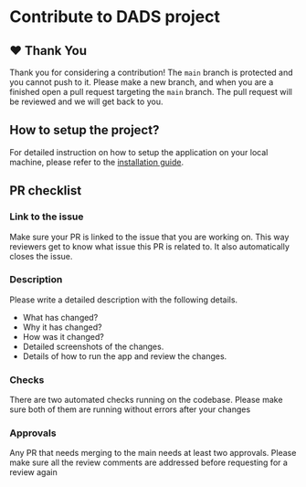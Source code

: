 # Contribute to DADS project

## ❤️ Thank You
Thank you for considering a contribution!  The `main` branch is protected and you cannot push to it.  Please make a new branch, and when you are a finished open a pull request targeting the `main` branch.  The pull request will be reviewed and we will get back to you.

## How to setup the project?

For detailed instruction on how to setup the application on your local machine, please refer to the [installation guide](Installation_Guide.md).

## PR checklist

### Link to the issue

Make sure your PR is linked to the issue that you are working on. This way reviewers get to know what issue this PR is related to. It also automatically closes the issue.

### Description   
Please write a detailed description with the following details.  

- What has changed?
- Why it has changed?
- How was it changed?
- Detailed screenshots of the changes.
- Details of how to run the app and review the changes.

### Checks
There are two automated checks running on the codebase. Please make sure both of them are running without errors after your changes

### Approvals
Any PR that needs merging to the main needs at least two approvals. Please make sure all the review comments are addressed before requesting for a review again